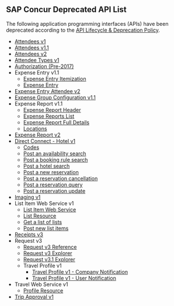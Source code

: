 
## SAP Concur Deprecated API List


The following application programming interfaces (APIs) have been deprecated according to the [API Lifecycle & Deprecation Policy](/tools-support/deprecation-policy.html).

* [Attendees v1](#attendees-v1)
* [Attendees v1.1](#attendees-v1)
* [Attendees v2](#attendees-v2)
* [Attendee Types v1](#attendee-types-v1)
* [Authorization (Pre-2017)](#pre-2017-authorization-deprecated)
* Expense Entry v1.1
  * [Expense Entry Itemization](#expense-entry-itemization-v1-1)
  * [Expense Entry](#expense-entry-v1-1)
* [Expense Entry Attendee v2](#expense-entry-attendee-v2)
* [Expense Group Configuration v1.1](#expense-group-configurations-v1-1)
* Expense Report v1.1
  * [Expense Report Header](#expense-report-header-v1-1)
  * [Expense Reports List](#expense-reports-list-v1-1)
  * [Expense Report Full Details](#get-expense-report-full-details)
  * [Locations](#locations-v1-1)
* [Expense Report v2](#reports-v2)
* [Direct Connect - Hotel v1](#direct-connect-hotel-v1)
  * [Codes](#hotel-v1-codes)
  * [Post an availability search](#hotel-v1-post-an-availability-search)
  * [Post a booking rule search](#hotel-v1-post-a-booking-rule-search)
  * [Post a hotel search](#hotel-v1-post-a-hotel-search)
  * [Post a new reservation](#hotel-v1-post-a-new-reservation)
  * [Post a reservation cancellation](#hotel-v1-post-a-reservation-cancellation)
  * [Post a reservation query](#hotel-v1-post-a-reservation-query)
  * [Post a reservation update](#hotel-v1-post-a-reservation-update)
* [Imaging v1](/api-reference/image/v1.image.html)
* List Item Web Service v1
  * [List Item Web Service](/api-reference/common/list-item/v1.list-item.html)
  * [List Resource](/api-reference/common/list-item/v1.list-resource.html)
  * [Get a list of lists](/api-reference/common/list-item/v1.list-resource-get.html)
  * [Post new list items](/api-reference/common/list-item/v1.list-resource-post.html)
* [Receipts v3](/api-reference/receipts/v3.receipts.html)
* Request v3
  * [Request v3 Reference](#request-v3)
  * [Request v3 Explorer](/api-explorer/v3-0/Requests.html)
  * [Request v3.1 Explorer](/api-explorer/v3-1/Requests.html)
  * Travel Profile v1
    * [Travel Profile v1 - Company Notification](#travel-profile-v1-company-notification)
    * [Travel Profile v1 - User Notification](#travel-profile-v1-user-notification)
* Travel Web Service v1
  * [Profile Resource]()
* [Trip Approval v1](#trip-approval-v1)
